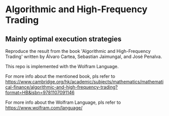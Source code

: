 # Algorithmic and High-Frequency Trading
## Mainly optimal execution strategies


Reproduce the result from the book 'Algorithmic and High-Frequency Trading' written by Álvaro Cartea, Sebastian Jaimungal, and José Penalva.

This repo is implemented with the Wolfram Language.

For more info about the mentioned book, pls refer to <https://www.cambridge.org/hk/academic/subjects/mathematics/mathematical-finance/algorithmic-and-high-frequency-trading?format=HB&isbn=9781107091146>

For more info about the Wolfram Language, pls refer to <https://www.wolfram.com/language/>

